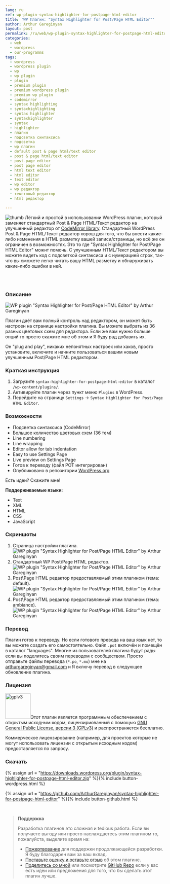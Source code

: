 ```yaml
---
lang: ru
ref: wp-plugin-syntax-highlighter-for-postpage-html-editor
title: 'WP Плагин: "Syntax Highlighter for Post/Page HTML Editor"'
author: Arthur Gareginyan
layout: post
permalink: /ru/web/wp-plugin-syntax-highlighter-for-postpage-html-editor.html
categories:
  - web
  - wordpress
  - our-programms
tags:
  - wordpress
  - wordpress plugin
  - wp
  - wp plugin
  - plugin
  - premium plugin
  - premium wordpress plugin
  - premium wp plugin
  - codemirror
  - syntax highlighting
  - syntaxhighlighting
  - syntax highlighter
  - syntaxhighlighter
  - syntax
  - highlighter
  - плагин
  - подсветка синтаксиса
  - подсветка
  - wp плагин
  - default post & page html/text editor
  - post & page html/text editor
  - post-page editor
  - post page editor
  - html text editor
  - html editor
  - text editor
  - wp editor
  - wp редактор
  - текстовый редактор
  - html редактор

---
```


![thumb](/images/projects/plugins/syntax-highlighter-for-postpage-html-editor/icon.png)
Лёгкий и простой в использовании WordPress плагин, который заменяет стандартный Post & Page HTML/Текст редактор на улучшенный редактор от [CodeMirror library](https://codemirror.net/). Стандартный WordPress Post & Page HTML/Текст редактор хорош для того, что бы внести какие-либо изменения в HTML разметку вашей записи/страницы, но всё же он ограничен в возможностях. Это то где "Syntax Highlighter for Post/Page HTML Editor" можнт помочь. С улучшенным HTML/Текст редактором вы можете видеть код с подсветкой синтаксиса и с нумерацией строк, так-что вы сможете легко читать вашу HTML разметку и обнаруживать какие-либо ошибки в ней.


<br><br>

### Описание

![WP plugin "Syntax Highlighter for Post/Page HTML Editor" by Arthur Gareginyan](/images/projects/plugins/syntax-highlighter-for-postpage-html-editor/banner.png)

Плагин даёт вам полный контроль над редактором, он может быть настроен на странице настройки плагина. Вы можете выбрать из 36 разных цветовых схем для редактора. Если же вам нужно больше опций то просто скажите мне об этом и Я буду рад добавить их.

Он "plug and play", никаких непонятных настроек или хаков, просто установите, включите и начните пользоваться вашим новым улучшенным Post/Page HTML редактором.


### Краткая инструкция

1. Загрузите `syntax-highlighter-for-postpage-html-editor` в каталог `/wp-content/plugins/`.
2. Активируйте плагин через пункт меню `Plugins` в WordPress.
3. Перейдите на страницу `Settings` → `Syntax Highlighter for Post/Page HTML Editor`.


### Возможности

* Подсветка синтаксиса (CodeMirror)
* Большое количество цветовых схем (36 тем)
* Line numbering
* Line wrapping
* Editor allow for tab indentation
* Easy to use Settings Page
* Live preview on Settings Page
* Готов к переводу (файл POT интегрирован)
* Опубликовано в репозитории [WordPress.org](http://wordpess.org/)

Есть идеи? Скажите мне!

**Поддерживаемые языки:**

* Text
* XML
* HTML
* CSS
* JavaScript


### Скриншоты

1. Страница настройки плагина.
![WP plugin "Syntax Highlighter for Post/Page HTML Editor" by Arthur Gareginyan](/images/projects/plugins/syntax-highlighter-for-postpage-html-editor/screenshot-1.png)
2. Стандартный WP Post\Page HTML редактор.
![WP plugin "Syntax Highlighter for Post/Page HTML Editor" by Arthur Gareginyan](/images/projects/plugins/syntax-highlighter-for-postpage-html-editor/screenshot-2.png)
3. Post\Page HTML редактор предоставляемый этим плагином (тема: default).
![WP plugin "Syntax Highlighter for Post/Page HTML Editor" by Arthur Gareginyan](/images/projects/plugins/syntax-highlighter-for-postpage-html-editor/screenshot-3.png)
4. Post\Page HTML редактор предоставляемый этим плагином (тема: ambiance).
![WP plugin "Syntax Highlighter for Post/Page HTML Editor" by Arthur Gareginyan](/images/projects/plugins/syntax-highlighter-for-postpage-html-editor/screenshot-4.png)


### Перевод

Плагин готов к переводу. Но если готового превода на ваш язык нет, то вы можете создать его самостоятельно. Файл `.pot` включён и помещён в каталог "languages". Многие из пользователей плагина будут рады если вы поделитесь своим переводом с сообществом. Просто отправьте файлы перевода (`*.po`, `*.mo`) мне на arthurgareginyan@gmail.com и Я включу перевод в следующее обновление плагина.


### Лицензия

<img src="/images/gplv3.png" alt="gplv3" width="80" class="alignleft" style="border:none;" />Этот плагин является программным обеспечением с открытым исходным кодом, лицензириованный с помощью <a href="http://www.gnu.org/licenses/gpl-3.0.html" title="GPLv3" target="_blank">GNU General Public License, версии 3 (GPLv3)</a> и распространяется бесплатно.

Коммерческое лицензирование (например, для проектов которые не могут использовать лицензии с открытым исходным кодом) предоставляется по запросу.


### Скачать

{% assign url = "https://downloads.wordpress.org/plugin/syntax-highlighter-for-postpage-html-editor.zip" %}{% include button-wordpress.html %}
    
{% assign url = "https://github.com/ArthurGareginyan/syntax-highlighter-for-postpage-html-editor" %}{% include button-github.html %}


<br>

>**Поддержка**
>
>Разработка плагинов это сложная и tedious работа. Если вы получаете выгоду или просто наслаждаетесь этим плагином то, пожалуйста, выделите время на:
>
>* [Пожертвование](http://www.arthurgareginyan.com/donate.html) для поддержки продолжающейся разработки. Я буду благодарен вам за ваш вклад.
>* [Поставьте оценку и оставьте отзыв](https://wordpress.org/support/view/plugin-reviews/syntax-highlighter-for-postpage-html-editor?rate=5#postform) об этом плагине.
>* [Поделитесь со мной](mailto:arthurgareginyan@gmail.com) или посмотрите [GitHub Repo](https://github.com/ArthurGareginyan/syntax-highlighter-for-postpage-html-editor) если у вас есть идеи или предложения для того, что бы сделать этот плагин лучше.
